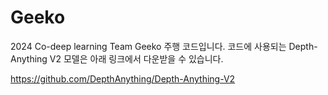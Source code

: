 # Geeko

2024 Co-deep learning Team Geeko 주행 코드입니다.
코드에 사용되는 Depth-Anything V2 모델은 아래 링크에서 다운받을 수 있습니다.

https://github.com/DepthAnything/Depth-Anything-V2
